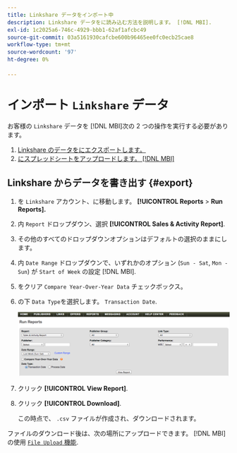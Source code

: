 ```yaml
---
title: Linkshare データをインポート中
description: Linkshare データをに読み込む方法を説明します。 [!DNL MBI].
exl-id: 1c2025a6-746c-4929-bbb1-62af1afcbc49
source-git-commit: 03a5161930cafcbe600b96465ee0fc0ecb25cae8
workflow-type: tm+mt
source-wordcount: '97'
ht-degree: 0%

---
```


# インポート `Linkshare` データ

お客様の `Linkshare` データを [!DNL MBI]次の 2 つの操作を実行する必要があります。

1. [Linkshare のデータをにエクスポートします。 ](#export)
1. [にスプレッドシートをアップロードします。 [!DNL MBI]](../connecting-data/using-file-uploader.md)

## Linkshare からデータを書き出す {#export}

1. を `Linkshare` アカウント、に移動します。 **[!UICONTROL Reports** > **Run Reports].**

1. 内 `Report` ドロップダウン、選択 **[!UICONTROL Sales & Activity Report]**.

1. その他のすべてのドロップダウンオプションはデフォルトの選択のままにします。

1. 内 `Date Range` ドロップダウンで、いずれかのオプション (`Sun - Sat`, `Mon - Sun`) が `Start of Week` の設定 [!DNL MBI].

1. をクリア `Compare Year-Over-Year Data` チェックボックス。

1. の下 `Data Type`を選択します。 `Transaction Date`.

   ![importing\_linkshare\_data.png](../../../assets/importing_linkshare_data.png)

1. クリック **[!UICONTROL View Report]**.

1. クリック **[!UICONTROL Download]**.

   この時点で、 `.csv` ファイルが作成され、ダウンロードされます。

ファイルのダウンロード後は、次の場所にアップロードできます。 [!DNL MBI] の使用 [`File Upload` 機能](../connecting-data/using-file-uploader.md).
